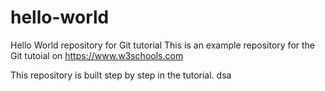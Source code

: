 # hello-world
Hello World repository for Git tutorial
This is an example repository for the Git tutoial on https://www.w3schools.com

This repository is built step by step in the tutorial.
dsa
